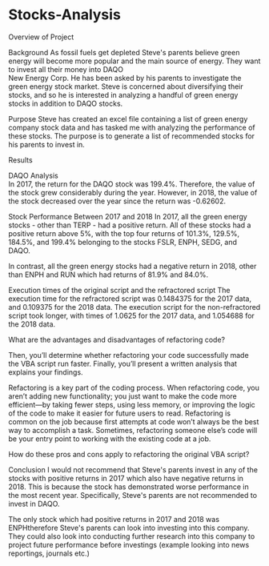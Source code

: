 # Stocks-Analysis

Overview of Project

  Background
  As fossil fuels get depleted Steve's parents believe green energy will become more 
  popular and the main source of energy. They want to invest all their money into DAQO    
  New Energy Corp. He has been asked by his parents to investigate the green energy 
  stock market.  Steve is concerned about diversifying their stocks, and so he is 
  interested in analyzing a handful of green energy stocks in addition to DAQO stocks.
  
  Purpose 
  Steve has created an excel file containing a list of green energy company stock data 
  and has tasked me with analyzing the performance of these stocks. The purpose is to 
  generate a list of recommended stocks for his parents to invest in. 

Results
   
   DAQO Analysis  
   In 2017, the return for the DAQO stock was 199.4%. Therefore, the value of the stock 
   grew considerably during the year. However, in 2018, the value of the stock decreased 
   over the year since the return was -0.62602. 
   
   Stock Performance Between 2017 and 2018
   In 2017, all the green energy stocks - other than TERP - had a positive return. All 
   of these stocks had a positive return above 5%, with the top four returns of 101.3%, 
   129.5%, 184.5%, and 199.4% belonging to the stocks FSLR, ENPH, SEDG, and DAQO.
   
   In contrast, all the green energy stocks had a negative return in 2018, other than 
   ENPH and RUN which had returns of 81.9% and 84.0%. 
   
   Execution times of the original script and the refractored script
   The execution time for the refractored script was 0.1484375 for the 2017 data, and 
   0.109375 for the 2018 data. The execution script for the non-refractored script took 
   longer, with times of 1.0625 for the 2017 data, and 1.054688 for the 2018 data.

What are the advantages and disadvantages of refactoring code?

Then, you’ll determine whether refactoring your code successfully made the VBA script run faster. Finally, you’ll present a written analysis that explains your findings.

Refactoring is a key part of the coding process. When refactoring code, you aren’t adding new functionality; you just want to make the code more efficient—by taking fewer steps, using less memory, or improving the logic of the code to make it easier for future users to read. Refactoring is common on the job because first attempts at code won’t always be the best way to accomplish a task. Sometimes, refactoring someone else’s code will be your entry point to working with the existing code at a job.

How do these pros and cons apply to refactoring the original VBA script?

Conclusion
   I would not recommend that Steve's parents invest in any of the stocks with positive returns in 2017 which also have negative returns in 2018. This is because the 
   stock has demonstrated worse performance in the most recent year. Specifically, Steve's parents are not recommended to invest in DAQO. 
   
   The only stock which had positive returns in 2017 and 2018 was ENPHtherefore Steve's parents can look into investing into this company. They could also look into conducting further research into this company to project future performance 
   before investings (example looking into news reportings, journals etc.)
